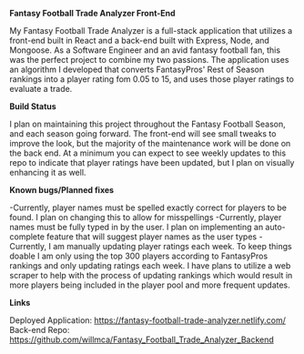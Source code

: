 **Fantasy Football Trade Analyzer Front-End**

My Fantasy Football Trade Analyzer is a full-stack application that utilizes a front-end built in React and a back-end built with Express, Node, and Mongoose. As a Software Engineer and an avid fantasy football fan, this was the perfect project to combine my two passions. The application uses an algorithm I developed that converts FantasyPros' Rest of Season rankings into a player rating fom 0.05 to 15, and uses those player ratings to evaluate a trade.

**Build Status**

I plan on maintaining this project throughout the Fantasy Football Season, and each season going forward. The front-end will see small tweaks to improve the look, but the majority of the maintenance work will be done on the back end. At a minimum you can expect to see weekly updates to this repo to indicate that player ratings have been updated, but I plan on visually enhancing it as well.

**Known bugs/Planned fixes**

-Currently, player names must be spelled exactly correct for players to be found. I plan on changing this to allow for misspellings
-Currently, player names must be fully typed in by the user. I plan on implementing an auto-complete feature that will suggest player names as the user types
-Currently, I am manually updating player ratings each week. To keep things doable I am only using the top 300 players according to FantasyPros rankings and only updating ratings each week. I have plans to utilize a web scraper to help with the process of updating rankings which would result in more players being included in the player pool and more frequent updates.

**Links**

Deployed Application: https://fantasy-football-trade-analyzer.netlify.com/
Back-end Repo: https://github.com/willmca/Fantasy_Football_Trade_Analyzer_Backend

